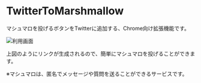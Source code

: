 # TwitterToMarshmallow
マシュマロを投げるボタンをTwitterに追加する、Chrome向け拡張機能です。

![利用画面](https://user-images.githubusercontent.com/40136659/78961025-dfb14100-7b2a-11ea-9b8c-fc7d15f3426e.jpg)

上図のようにリンクが生成されるので、簡単にマシュマロを投げることができます。

※マシュマロは、匿名でメッセージや質問を送ることができるサービスです。
